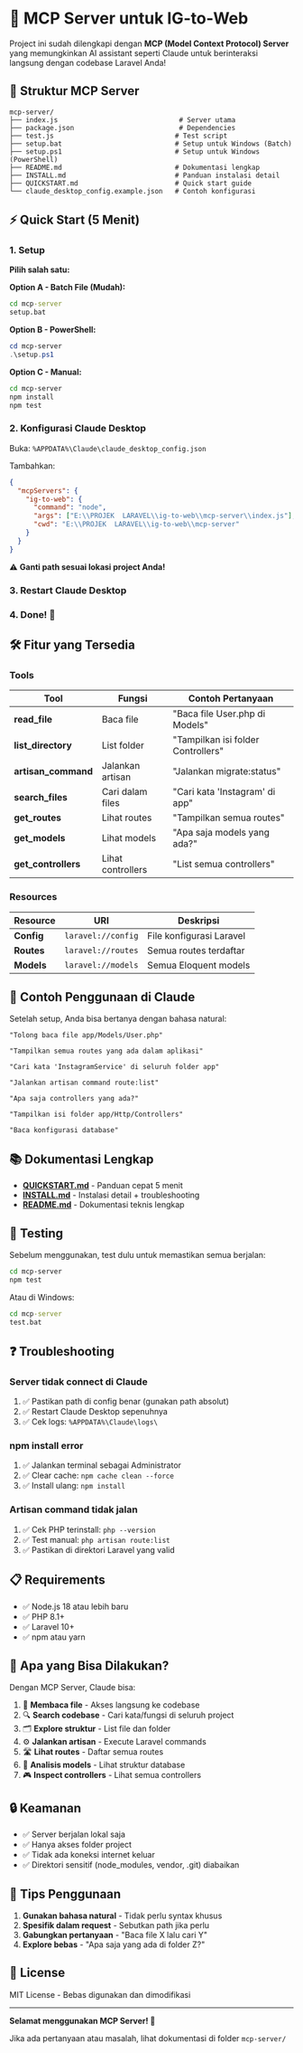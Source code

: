 # 🚀 MCP Server untuk IG-to-Web

Project ini sudah dilengkapi dengan **MCP (Model Context Protocol) Server** yang memungkinkan AI assistant seperti Claude untuk berinteraksi langsung dengan codebase Laravel Anda!

## 📁 Struktur MCP Server

```
mcp-server/
├── index.js                              # Server utama
├── package.json                          # Dependencies
├── test.js                              # Test script
├── setup.bat                            # Setup untuk Windows (Batch)
├── setup.ps1                            # Setup untuk Windows (PowerShell)
├── README.md                            # Dokumentasi lengkap
├── INSTALL.md                           # Panduan instalasi detail
├── QUICKSTART.md                        # Quick start guide
└── claude_desktop_config.example.json   # Contoh konfigurasi
```

## ⚡ Quick Start (5 Menit)

### 1. Setup

**Pilih salah satu:**

**Option A - Batch File (Mudah):**
```cmd
cd mcp-server
setup.bat
```

**Option B - PowerShell:**
```powershell
cd mcp-server
.\setup.ps1
```

**Option C - Manual:**
```bash
cd mcp-server
npm install
npm test
```

### 2. Konfigurasi Claude Desktop

Buka: `%APPDATA%\Claude\claude_desktop_config.json`

Tambahkan:
```json
{
  "mcpServers": {
    "ig-to-web": {
      "command": "node",
      "args": ["E:\\PROJEK  LARAVEL\\ig-to-web\\mcp-server\\index.js"],
      "cwd": "E:\\PROJEK  LARAVEL\\ig-to-web\\mcp-server"
    }
  }
}
```

⚠️ **Ganti path sesuai lokasi project Anda!**

### 3. Restart Claude Desktop

### 4. Done! 🎉

## 🛠️ Fitur yang Tersedia

### Tools

| Tool | Fungsi | Contoh Pertanyaan |
|------|--------|-------------------|
| **read_file** | Baca file | "Baca file User.php di Models" |
| **list_directory** | List folder | "Tampilkan isi folder Controllers" |
| **artisan_command** | Jalankan artisan | "Jalankan migrate:status" |
| **search_files** | Cari dalam files | "Cari kata 'Instagram' di app" |
| **get_routes** | Lihat routes | "Tampilkan semua routes" |
| **get_models** | Lihat models | "Apa saja models yang ada?" |
| **get_controllers** | Lihat controllers | "List semua controllers" |

### Resources

| Resource | URI | Deskripsi |
|----------|-----|-----------|
| **Config** | `laravel://config` | File konfigurasi Laravel |
| **Routes** | `laravel://routes` | Semua routes terdaftar |
| **Models** | `laravel://models` | Semua Eloquent models |

## 💬 Contoh Penggunaan di Claude

Setelah setup, Anda bisa bertanya dengan bahasa natural:

```
"Tolong baca file app/Models/User.php"

"Tampilkan semua routes yang ada dalam aplikasi"

"Cari kata 'InstagramService' di seluruh folder app"

"Jalankan artisan command route:list"

"Apa saja controllers yang ada?"

"Tampilkan isi folder app/Http/Controllers"

"Baca konfigurasi database"
```

## 📚 Dokumentasi Lengkap

- **[QUICKSTART.md](mcp-server/QUICKSTART.md)** - Panduan cepat 5 menit
- **[INSTALL.md](mcp-server/INSTALL.md)** - Instalasi detail + troubleshooting
- **[README.md](mcp-server/README.md)** - Dokumentasi teknis lengkap

## 🧪 Testing

Sebelum menggunakan, test dulu untuk memastikan semua berjalan:

```bash
cd mcp-server
npm test
```

Atau di Windows:
```cmd
cd mcp-server
test.bat
```

## ❓ Troubleshooting

### Server tidak connect di Claude

1. ✅ Pastikan path di config benar (gunakan path absolut)
2. ✅ Restart Claude Desktop sepenuhnya
3. ✅ Cek logs: `%APPDATA%\Claude\logs\`

### npm install error

1. ✅ Jalankan terminal sebagai Administrator
2. ✅ Clear cache: `npm cache clean --force`
3. ✅ Install ulang: `npm install`

### Artisan command tidak jalan

1. ✅ Cek PHP terinstall: `php --version`
2. ✅ Test manual: `php artisan route:list`
3. ✅ Pastikan di direktori Laravel yang valid

## 📋 Requirements

- ✅ Node.js 18 atau lebih baru
- ✅ PHP 8.1+
- ✅ Laravel 10+
- ✅ npm atau yarn

## 🎯 Apa yang Bisa Dilakukan?

Dengan MCP Server, Claude bisa:

1. 📖 **Membaca file** - Akses langsung ke codebase
2. 🔍 **Search codebase** - Cari kata/fungsi di seluruh project
3. 🗂️ **Explore struktur** - List file dan folder
4. ⚙️ **Jalankan artisan** - Execute Laravel commands
5. 🛣️ **Lihat routes** - Daftar semua routes
6. 🎨 **Analisis models** - Lihat struktur database
7. 🎮 **Inspect controllers** - Lihat semua controllers

## 🔒 Keamanan

- ✅ Server berjalan lokal saja
- ✅ Hanya akses folder project
- ✅ Tidak ada koneksi internet keluar
- ✅ Direktori sensitif (node_modules, vendor, .git) diabaikan

## 🌟 Tips Penggunaan

1. **Gunakan bahasa natural** - Tidak perlu syntax khusus
2. **Spesifik dalam request** - Sebutkan path jika perlu
3. **Gabungkan pertanyaan** - "Baca file X lalu cari Y"
4. **Explore bebas** - "Apa saja yang ada di folder Z?"

## 📝 License

MIT License - Bebas digunakan dan dimodifikasi

---

**Selamat menggunakan MCP Server! 🎉**

Jika ada pertanyaan atau masalah, lihat dokumentasi di folder `mcp-server/`

